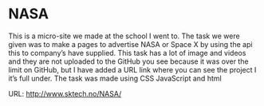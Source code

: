 # NASA

This is a micro-site we made at the school I went to. The task we were given was to make a pages to advertise NASA or Space X by using the api this to company’s have supplied. This task has a lot of image and videos and they are not uploaded to the GitHub you see because it was over the limit on GitHub, but I have added a URL link where you can see the project I it’s full under. The task was made using CSS JavaScript and html 

URL: http://www.sktech.no/NASA/ 
